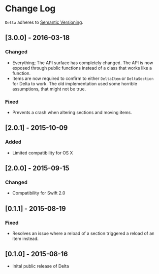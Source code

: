 # Change Log

`Delta` adheres to [Semantic Versioning](http://semver.org/).

## [3.0.0] - 2016-03-18

### Changed

- Everything; The API surface has completely changed. The API is now exposed 
  through public functions instead of a class that works like a function.
- Items are now required to confirm to either `DeltaItem` or `DeltaSection` for
  Delta to work. The old implementation used some horrible assumptions, that 
  might not be true.

### Fixed

- Prevents a crash when altering sections and moving items.

## [2.0.1] - 2015-10-09

### Added

- Limited compatibility for OS X

## [2.0.0] - 2015-09-15

### Changed

- Compatibility for Swift 2.0

## [0.1.1] - 2015-08-19

### Fixed

- Resolves an issue where a reload of a section triggered a reload of an item 
  instead.

## [0.1.0] - 2015-08-16

- Inital public release of Delta
